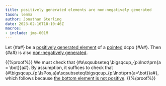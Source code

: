 ```yaml
---
title: positively generated elements are non-negatively generated
taxon: lemma
author: Jonathan Sterling
date: 2023-02-16T18:10:46Z
macros:
- include: jms-001M
---
```


Let {#a#} be a [positively generated element](jms-002F) of a [pointed](jms-001S) dcpo {#A#}. Then {#a#} is also [non-negatively generated](jms-002J).

{{%proof%}}
We must check that {#a\sqsubseteq \bigsqcup_{p:\lnot\prn{a = \bot}}a#}. By assumption, it suffices to check that {#\bigsqcup_{p:\IsPos\,a}a\sqsubseteq\bigsqcup_{p:\lnot\prn{a=\bot}}a#}, which follows because [the bottom element is not positive](jms-002H).
{{%/proof%}}
